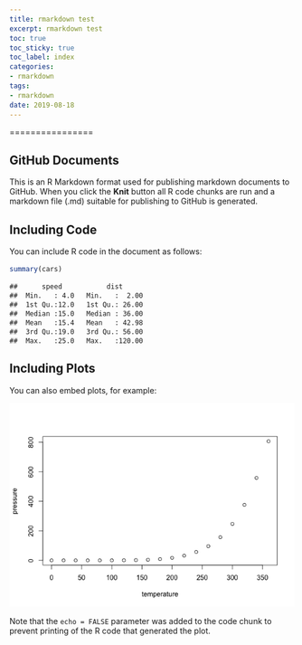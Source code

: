 ```yaml
---
title: rmarkdown test
excerpt: rmarkdown test
toc: true
toc_sticky: true
toc_label: index
categories:
- rmarkdown
tags:
- rmarkdown
date: 2019-08-18
---
```

================

## GitHub Documents

This is an R Markdown format used for publishing markdown documents to
GitHub. When you click the **Knit** button all R code chunks are run and
a markdown file (.md) suitable for publishing to GitHub is generated.

## Including Code

You can include R code in the document as follows:

``` r
summary(cars)
```

    ##      speed           dist       
    ##  Min.   : 4.0   Min.   :  2.00  
    ##  1st Qu.:12.0   1st Qu.: 26.00  
    ##  Median :15.0   Median : 36.00  
    ##  Mean   :15.4   Mean   : 42.98  
    ##  3rd Qu.:19.0   3rd Qu.: 56.00  
    ##  Max.   :25.0   Max.   :120.00

## Including Plots

You can also embed plots, for example:

![ex_screenshot](./2019-08-18-blogtest_files/figure-gfm/pressure-1.png)<!-- -->

Note that the `echo = FALSE` parameter was added to the code chunk to
prevent printing of the R code that generated the plot.
